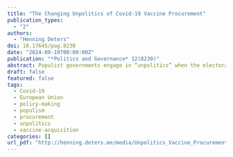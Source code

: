 ```yaml
---
title: "The Changing Unpolitics of Covid‐19 Vaccine Procurement"
publication_types:
  - "2"
authors:
  - "Henning Deters"
doi: 10.17645/pag.8230
date: "2024-09-19T00:00:00Z"
publication: "*Politics and Governance* 12(8230)"
abstract: Populist governments engage in “unpolitics” when the electoral incentives for doing so outweigh the distributive risks from policy failure. Studying the joint procurement of vaccines against Covid-19, I show that a group consisting of mostly populist governments led by Austria negotiated in bad faith, rejected compromise solutions, and obstructed joint problem-solving. They deployed these “unpolitical” tactics only once the legal framework for joint procurement was in place and the roll-out of the jointly ordered vaccines had begun. At this point, populist governments no longer faced the distributive risk of having limited access to affordable vaccines. By contrast, the electoral incentives for hard-nosed bargaining in bad faith increased, as the distributive issue of vaccine allocation became more salient and as populist governments came under pressure to deflect responsibility for having ordered insufficient vaccine doses.
draft: false
featured: false
tags:
  - Covid‐19
  - European Union
  - policy‐making
  - populism
  - procurement
  - unpolitics
  - vaccine‐acquisition
categories: []
url_pdf: "http://henning.deters.me/media/Unpolitics_Vaccine_Procurement.pdf"
---
```

